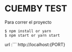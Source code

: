 # CUEMBY TEST 


Para correr el proyecto 


```
$ npm install or yarn
$ npm start or yarn start
```



url :```
http://localhost:{PORT}

```



